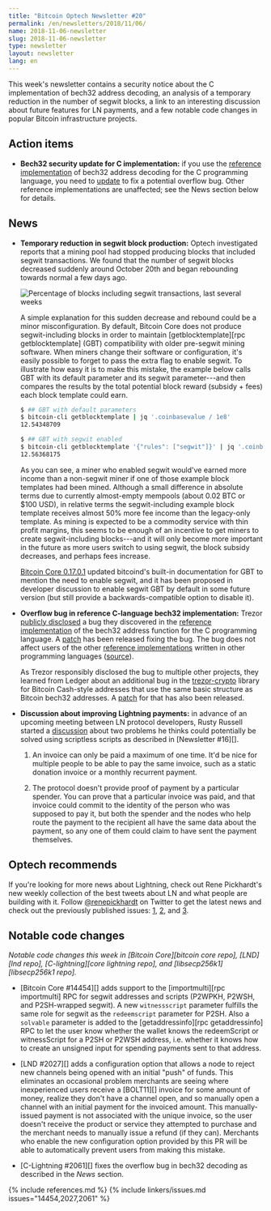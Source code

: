 ```yaml
---
title: "Bitcoin Optech Newsletter #20"
permalink: /en/newsletters/2018/11/06/
name: 2018-11-06-newsletter
slug: 2018-11-06-newsletter
type: newsletter
layout: newsletter
lang: en
---
```

This week's newsletter contains a security notice about the C
implementation of bech32 address decoding, an analysis of a temporary
reduction in the number of segwit blocks, a link to an interesting
discussion about future features for LN payments, and a few notable code
changes in popular Bitcoin infrastructure projects.

## Action items

- **Bech32 security update for C implementation:** if you use the
  [reference implementation][bech32 c] of bech32 address decoding for
  the C programming language, you need to [update][bech32 patch] to fix
  a potential overflow bug.  Other reference implementations are
  unaffected; see the News section below for details.

## News

- **Temporary reduction in segwit block production:** Optech
  investigated reports that a mining pool had stopped producing blocks
  that included segwit transactions.  We found that the number of segwit
  blocks decreased suddenly around October 20th and began rebounding
  towards normal a few days ago.

    ![Percentage of blocks including segwit transactions, last several weeks](/img/posts/segwit-blocks-2018-11.png)

    A simple explanation for this sudden decrease and rebound could be a
    minor misconfiguration.  By default, Bitcoin Core does not produce
    segwit-including blocks in order to maintain [getblocktemplate][rpc
    getblocktemplate] (GBT) compatibility with older pre-segwit mining
    software.  When miners change their software or configuration, it's
    easily possible to forget to pass the extra flag to enable segwit.
    To illustrate how easy it is to make this mistake, the example below
    calls GBT with its default parameter and its segwit parameter---and
    then compares the results by the total potential block reward
    (subsidy + fees) each block template could earn.

    ```bash
    $ ## GBT with default parameters
    $ bitcoin-cli getblocktemplate | jq '.coinbasevalue / 1e8'
    12.54348709

    $ ## GBT with segwit enabled
    $ bitcoin-cli getblocktemplate '{"rules": ["segwit"]}' | jq '.coinbasevalue / 1e8'
    12.56368175
    ```

    As you can see, a miner who enabled segwit would've earned more
    income than a non-segwit miner if one of those example block
    templates had been mined.  Although a small difference in absolute
    terms  due to currently almost-empty mempools (about 0.02 BTC or
    $100 USD), in relative terms the segwit-including example block
    template receives almost 50% more fee income than the legacy-only
    template.  As mining is expected to be a commodity service with thin
    profit margins, this seems to be enough of an incentive to get miners to
    create segwit-including blocks---and it will only become more
    important in the future as more users switch to using segwit, the
    block subsidy decreases, and perhaps fees increase.

    [Bitcoin Core 0.17.0.1][] updated bitcoind's built-in documentation
    for GBT to mention the need to enable segwit, and it has been proposed
    in developer discussion to enable segwit GBT by default in some
    future version (but still provide a backwards-compatible option to
    disable it).

- **Overflow bug in reference C-language bech32 implementation:** Trezor
  [publicly disclosed][bech32 overflow blog] a bug they discovered in
  the [reference implementation][bech32 c] of the bech32 address
  function for the C programming language.  A [patch][bech32 patch] has
  been released fixing the bug.  The bug does not affect users of the
  other [reference implementations][bech32 refs] written in other
  programming languages ([source][achow bech32]).

    As Trezor responsibly disclosed the bug to multiple other projects,
    they learned from Ledger about an additional bug in the
    [trezor-crypto][] library for Bitcoin Cash-style addresses that use
    the same basic structure as Bitcoin bech32 addresses.  A
    [patch][cashaddr patch] for that has also been released.

- **Discussion about improving Lightning payments:** in advance of an
  upcoming meeting between LN protocol developers, Rusty Russell started
  a [discussion][ln bolt11 ss] about two problems he thinks could
  potentially be solved using scriptless scripts as described in
  [Newsletter #16][].

    1. An invoice can only be paid a maximum of one time.  It'd be nice
       for multiple people to be able to pay the same invoice, such as a
       static donation invoice or a monthly recurrent payment.

    2. The protocol doesn't provide proof of payment by a particular spender.  You can prove that
       a particular invoice was paid, and that invoice could commit to
       the identity of the person who was supposed to pay it, but both
       the spender and the nodes who help route the payment to the
       recipient all have the same data about the payment, so any one of
       them could claim to have sent the payment themselves.

## Optech recommends

If you're looking for more news about Lightning, check out Rene
Pickhardt's new weekly collection of the best tweets about LN and what
people are building with it.  Follow [@renepickhardt][] on Twitter to
get the latest news and check out the previously published issues:
[1][lwil41], [2][lwil42], and [3][lwil43].

## Notable code changes

*Notable code changes this week in [Bitcoin Core][bitcoin core repo],
[LND][lnd repo], [C-lightning][core lightning repo], and [libsecp256k1][libsecp256k1
repo].*

- [Bitcoin Core #14454][] adds support to the [importmulti][rpc
  importmulti] RPC for segwit addresses and scripts (P2WPKH, P2WSH, and
  P2SH-wrapped segwit).  A new `witnessscript` parameter fulfills the
  same role for segwit as the `redeemscript` parameter for P2SH.  Also a
  `solvable` parameter is added to the [getaddressinfo][rpc
  getaddressinfo] RPC to let the user know whether the wallet knows the
  redeemScript or witnessScript for a P2SH or P2WSH address, i.e.
  whether it knows how to create an unsigned input for spending payments
  sent to that address.

- [LND #2027][] adds a configuration option that allows a node to reject
  new channels being opened with an initial "push" of funds.  This
  eliminates an occasional problem merchants are seeing where
  inexperienced users receive a [BOLT11][] invoice for some amount of
  money, realize they don't have a channel open, and so manually open a
  channel with an initial payment for the invoiced amount.  This
  manually-issued payment is not associated with the unique invoice, so
  the user doesn't receive the product or service they attempted to
  purchase and the merchant needs to manually issue a refund (if they
  can).  Merchants who enable the new configuration option provided by
  this PR will be able to automatically prevent users from making this
  mistake.

- [C-Lightning #2061][] fixes the overflow bug in bech32 decoding as
  described in the *News* section.

{% include references.md %}
{% include linkers/issues.md issues="14454,2027,2061" %}

[achow bech32]: https://twitter.com/achow101/status/1058370040368644097
[@renepickhardt]: https://twitter.com/renepickhardt
[lwil41]: https://twitter.com/i/moments/1051149970026442753
[lwil42]: https://twitter.com/i/moments/1051399582662443009
[lwil43]: https://twitter.com/i/moments/1055475460816228354

[bech32 c]: https://github.com/sipa/bech32/tree/master/ref/c
[bech32 patch]: https://github.com/sipa/bech32/commit/2b0aac650ce560fb2b2a2bebeacaa5c87d7e5938
[Bitcoin Core 0.17.0.1]: https://bitcoincore.org/en/releases/0.17.0.1/
[bech32 overflow blog]: https://blog.trezor.io/details-about-the-security-updates-in-trezor-one-firmware-1-7-1-5c34278425d8
[bech32 refs]: //github.com/sipa/bech32/tree/master/ref/
[trezor-crypto]: https://github.com/trezor/trezor-crypto/
[cashaddr patch]: https://github.com/trezor/trezor-crypto/commit/2bbbc3e15573294c6dd0273d2a8542ba42507eb0
[ln bolt11 ss]: https://lists.linuxfoundation.org/pipermail/lightning-dev/2018-November/001489.html

